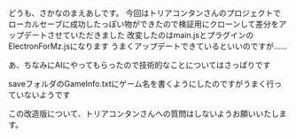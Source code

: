 どうも、さかなのまえあしです。
今回はトリアコンタンさんのプロジェクトでローカルセーブに成功したっぽい物ができたので検証用にクローンして差分をアップデートさせていただきました
改変したのはmain.jsとプラグインのElectronForMz.jsになります
うまくアップデートできているといいのですが……

あ、ちなみにAIにやってもらったので技術的なことについてはさっぱりです

saveフォルダのGameInfo.txtにゲーム名を書くようにしたのですがうまく行っていないようです



この改造版について、トリアコンタンさんへの質問はしないようお願いいたします。

